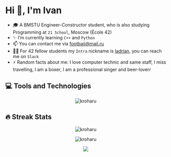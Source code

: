 # Hi 👋, I'm Ivan

- 🎓 A BMSTU Engineer-Constructor student, who is also studying Programming at `21 School`, Moscow (École 42)
- ✨ I’m currently learning `C++` and `Python`
- 📫 You can contact me via footbaii@mail.ru
- 👯‍♀️ For 42 fellow students my `Intra` nickname is [ladrian](https://profile.intra.42.fr/users/ladrian), you can reach me on `Slack`
- ⚡ Random facts about me: I love computer technic and same staff, I miss travelling, I am a boxer, I am a professional singer and beer-loverr

## 💻 Tools and Technologies
<p align="center"><img src="https://github-readme-stats.vercel.app/api/top-langs/?username=kroharu&layout=compact&theme=graywhite&hide_border=true&hide=objective-c&langs_count=7" alt="kroharu" /></p>

## 🔥 Streak Stats
<p align="center"><img src="https://github-readme-streak-stats.herokuapp.com?user=kroharu&theme=graywhite&hide_border=true&date_format=j%20M%5B%20Y%5D&ring=CCEF00&fire=FF4E15" alt="kroharu" /></p>

<p align="center"><img src="https://activity-graph.herokuapp.com/graph?username=kroharu&theme=minimal&line=CCEF00&point=FF4E15&custom_title=Recent+activity" alt="kroharu" /></p>

<p align="center">
  <img src="https://komarev.com/ghpvc/?username=kroharu&style=for-the-badge&color=CCEF00">
</p>
